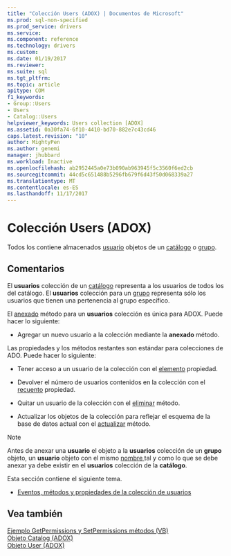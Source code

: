 ```yaml
---
title: "Colección Users (ADOX) | Documentos de Microsoft"
ms.prod: sql-non-specified
ms.prod_service: drivers
ms.service: 
ms.component: reference
ms.technology: drivers
ms.custom: 
ms.date: 01/19/2017
ms.reviewer: 
ms.suite: sql
ms.tgt_pltfrm: 
ms.topic: article
apitype: COM
f1_keywords:
- Group::Users
- Users
- Catalog::Users
helpviewer_keywords: Users collection [ADOX]
ms.assetid: 0a30fa74-6f10-4410-bd70-882e7c43cd46
caps.latest.revision: "10"
author: MightyPen
ms.author: genemi
manager: jhubbard
ms.workload: Inactive
ms.openlocfilehash: ab2952445a0e73b090ab963945f5c3560f6ed2cb
ms.sourcegitcommit: 44cd5c651488b5296fb679f6d43f50d068339a27
ms.translationtype: MT
ms.contentlocale: es-ES
ms.lasthandoff: 11/17/2017
---
```

# <a name="users-collection-adox"></a>Colección Users (ADOX)
Todos los contiene almacenados [usuario](../../../ado/reference/adox-api/user-object-adox.md) objetos de un [catálogo](../../../ado/reference/adox-api/catalog-object-adox.md) o [grupo](../../../ado/reference/adox-api/group-object-adox.md).  
  
## <a name="remarks"></a>Comentarios  
 El **usuarios** colección de un [catálogo](../../../ado/reference/adox-api/catalog-object-adox.md) representa a los usuarios de todos los del catálogo. El **usuarios** colección para un [grupo](../../../ado/reference/adox-api/group-object-adox.md) representa sólo los usuarios que tienen una pertenencia al grupo específico.  
  
 El [anexado](../../../ado/reference/adox-api/append-method-adox-users.md) método para un **usuarios** colección es única para ADOX. Puede hacer lo siguiente:  
  
-   Agregar un nuevo usuario a la colección mediante la **anexado** método.  
  
 Las propiedades y los métodos restantes son estándar para colecciones de ADO. Puede hacer lo siguiente:  
  
-   Tener acceso a un usuario de la colección con el [elemento](../../../ado/reference/ado-api/item-property-ado.md) propiedad.  
  
-   Devolver el número de usuarios contenidos en la colección con el [recuento](../../../ado/reference/ado-api/count-property-ado.md) propiedad.  
  
-   Quitar un usuario de la colección con el [eliminar](../../../ado/reference/adox-api/delete-method-adox-collections.md) método.  
  
-   Actualizar los objetos de la colección para reflejar el esquema de la base de datos actual con el [actualizar](../../../ado/reference/ado-api/refresh-method-ado.md) método.  
  
> [!NOTE]
>  Antes de anexar una **usuario** el objeto a la **usuarios** colección de un **grupo** objeto, un **usuario** objeto con el mismo [nombre ](../../../ado/reference/adox-api/name-property-adox.md) tal y como lo que se debe anexar ya debe existir en el **usuarios** colección de la **catálogo**.  
  
 Esta sección contiene el siguiente tema.  
  
-   [Eventos, métodos y propiedades de la colección de usuarios](../../../ado/reference/adox-api/users-collection-properties-methods-and-events.md)  
  
## <a name="see-also"></a>Vea también  
 [Ejemplo GetPermissions y SetPermissions métodos (VB)](../../../ado/reference/adox-api/getpermissions-and-setpermissions-methods-example-vb.md)   
 [Objeto Catalog (ADOX)](../../../ado/reference/adox-api/catalog-object-adox.md)   
 [Objeto User (ADOX)](../../../ado/reference/adox-api/user-object-adox.md)
